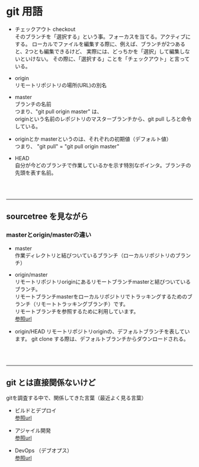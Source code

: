 # git 用語

- チェックアウト checkout  
そのブランチを「選択する」という事。フォーカスを当てる。アクティブにする。
ローカルでファイルを編集する際に、例えば、ブランチが2つあると、2つとも編集できるけど、
実際には、どっちかを「選択」して編集しないといけない。
その際に、「選択する」ことを「チェックアウト」と言っている。

- origin  
リモートリポジトリの場所(URL)の別名

- master  
ブランチの名前  
つまり、"git pull origin master" は、  
originという名前のレポジトリのマスターブランチから、git pull しろと命令している。

- originとか masterというのは、それぞれの初期値（デフォルト値）  
つまり、 "git pull" = "git pull origin master"

- HEAD  
自分が今どのブランチで作業しているかを示す特別なポインタ。ブランチの先頭を表す名前。

<br>
<br>

---
## sourcetree を見ながら
### masterとorigin/masterの違い
- master  
作業ディレクトリと結びついているブランチ（ローカルリポジトリのブランチ）

- origin/master  
リモートリポジトリoriginにあるリモートブランチmasterと結びついているブランチ。  
リモートブランチmasterをローカルリポジトリでトラッキングするためのブランチ（リモートトラッキングブランチ）です。  
リモートブランチを参照するために利用しています。  
[参照url](https://nekosoftware.wordpress.com/2015/02/03/git%E3%81%AE%E3%81%B5%E3%82%8F%E3%81%A3%E3%81%A8%E3%81%97%E3%81%9F%E7%9F%A5%E8%AD%98%E3%82%92%E8%AA%BF%E6%9F%BB%E3%81%97%E3%81%A6%E3%81%BF%E3%81%9F/)

- origin/HEAD
リモートリポジトリoriginの、デフォルトブランチを表しています。
git clone する際は、デフォルトブランチからダウンロードされる。

<br>
<br>

---
## git とは直接関係ないけど
gitを調査する中で、関係してきた言葉（最近よく見る言葉）
- ビルドとデプロイ  
[参照url](https://qiita.com/isoyam/items/3d1fc5cf7403cdf4818d)

- アジャイル開発  
[参照url](https://hnavi.co.jp/knowledge/blog/agile_software_development/)

- DevOps （デブオプス）  
[参照url](https://qiita.com/bremen/items/44c3de10413f45f9f41e)


